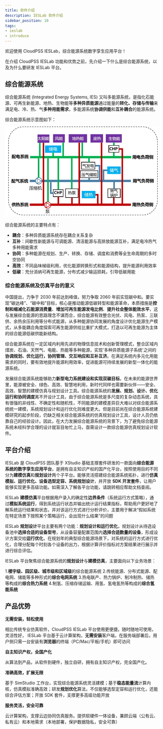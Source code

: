 ```yaml
---
title: 软件介绍
description: IESLab 软件介绍
sidebar_position: 10
tags:
- ieslab
- introduce
---
```


欢迎使用 CloudPSS IESLab，综合能源系统数字孪生应用平台！

在介绍 CloudPSS IESLab 功能和优势之前，先介绍一下什么是综合能源系统，以及为什么要研发 IESLab 平台。


## 综合能源系统

综合能源系统 (Integrated Energy Systems, IES) 又叫多能源系统，是指化石能源、可再生新能源、地热、生物能等**多种异质能源**通过能量的**转化、存储与传输**来满足电、冷、热、气**多种用能需求**，多能源系统**协调供能**和**互补耦合**的能源系统。

综合能源系统示意图如下：

![综合能源系统示意图 =x300](./IES-structure.png )

综合能源系统的主要特点有：

+ **耦合**：多种异质能源系统存在耦合关系复杂  
+ **互补**：间歇性新能源与可调能源、清洁能源与高排放能源互补，满足电冷热气多种用能需求  
+ **协同**：多种能源在规划、生产、转换、存储、调度和消费等全生命周期的多时空协同  
+ **高效**：不同品味梯级利用，优化能源转换形式和能源结构，提升能源利用效率  
+ **低碳**：充分消纳可再生能源，分布式减少输运损耗，引导低碳用能


### 综合能源系统及仿真平台的意义

中国提出，力争于 2030 年前达到峰值，努力争取 2060 年前实现碳中和。要实现“碳达峰”、“碳中和”目标，核心是推动能源低碳转型和能源革命，本质措施是**控制和缩减化石能源消费量**、**增加可再生能源发电比例**、**提升社会整体能效水平**，这与发展综合能源的思路理念不谋而合，综合能源有效整合光伏、风电、热泵、三联供、余热余压利用等分布式能源，从多种能源协同发展的角度设计优化能源生产模式，从多能耦合角度探索可再生能源供给比重扩大模式，打造以可再生能源为主体的综合能源低碳供能新结构。

综合能源系统在一定区域内利用先进的物理信息技术和创新管理模式，整合区域内煤炭、石油、天然气、电能、热能等多种能源，实现'多种异质能源子系统'之间的**协调规划、优化运行，协同管理、交互响应和互补互济**。在满足系统内多元化用能需求的同时，要有效地提升能源利用效率，促进能源可持续发展的新型一体化的能源系统。

发展综合能源系统能够助力**新型电力系统建设和实现双碳目标**。在未来的能源世界里，能源被安全、绿色、高效、智慧地利用，新时代同样也需要新伙伴——安全、高效、智慧的建模仿真与规划设计工具。综合能源系统的**发展、规划、设计、优化运行和协同调度**离不开设计工具，由于综合能源系统是多尺度的复杂动态系统，具有很强的非线性、不确定性和随机性，不同能源的建模差异巨大难以对综合能源系统统一建模，系统规划设计和运行优化则难度更大。但是目前尚在综合能源系统建模研究的起步阶段，仍缺乏相关综合能源系统的仿真规划设计工具，设计人员仍依靠自己的经验设计。因此，在大力发展综合能源系统的背景下，为了避免综合能源系统未经科学合理的设计就盲目匆忙上马，亟需设计一款综合能源仿真规划设计软件。


## 平台介绍

IESLab 是 CloudPSS 团队基于 XStudio 基础支撑套件研发的一款面向**综合能源系统的数字孪生应用平台**，是拥有自主知识产权的国产化平台，按照使用目的不同分为**建模仿真**和**规划设计**两个子平台。能够灵活搭建综合能源系统拓扑，进行**仿真模拟、运行优化、设备选型定容、系统规划设计**，并开放 **SDK 开发套件**，让用户能够实现更多高级功能。如需深入了解各平台功能，请跳转相应帮助文档查阅。

IESLab **建模仿真**平台根据用户录入的确定性**边界条件**（系统运行方式策略），通过**模拟系统运行**，得到系统运行状态并输出统计运行结果指标，帮助用户更好地了解系统运行结果和状态，并对该运行方式进行分析评价，主要用于解决“假如系统在特定场景下按照某个策略运行，会出现什么结果”的问题

IESLab **规划设计**平台主要有两个功能：**规划设计和运行优化**，规划设计从待选设备池中**选择合适的设备型号**，从设备容量配置范围内**选择合适数量的设备**，形成设计方案交给**运行优化**，在规划年的典型综合能源场景下，对系统的运行方式进行优化，合理分配每个时刻各个设备的出力，根据计算评价指标对方案结果进行展示并进行综合评估。

IESLab 平台聚焦综合能源系统的**规划设计**与**建模仿真**，主要面向以下业务场景：

1.**楼宇级、园区级、城市级和区域级**的综合能源系统
2.传统能源、分布式能源、配电网、储能等多种形式的**综合电网系统**
3.热电联产、热力锅炉、制冷制热、储热等构成的**综合热力系统**
4.制氢、压缩存储运输、用氢、氢电氢热等构成的**综合氢能系统**


## 产品优势

**无需安装，轻松使用**  

相比传统专业仿真软件，CloudPSS IESLab 平台使用更便捷。随时随地可使用，灵活性好， IESLab 平台基于云计算架构，**无需安装**客户端，在服务端部署后，用户侧只需一台安装有**浏览器**的终端（PC/Mac/平板/手机）即可访问  

**自主知识产权，全国产化**  

从算法到产品，从软件到硬件，独立自研，拥有自主知识产权，完全国产化。  

**准确高效，扩展无限**  

基于 SimStudio 工作台，实现综合能源系统灵活建模；基于**稳态能量流**计算内核，仿真模拟准确高效；研发**规划优化**算法，不仅能够选型定容和运行优化，还能综合评估方案；开放 SDK 套件，支撑更多高级功能开放  

**服务灵活，安全可靠**  

云计算架构，支撑云边协同仿真服务。提供软硬件一体设备，兼顾云端（公有云、私有云）和本地需求（本地部署，保护数据隐私，安全可靠）


